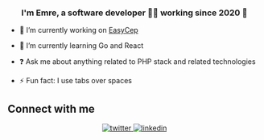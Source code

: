 ### <div align="center">I'm Emre, a software developer 👨‍💻 working since 2020 🚀</div>  
  

- 🔭 I’m currently working on [EasyCep](https://easycep.com)
  

- 🌱 I’m currently learning Go and React
  

- ❓ Ask me about anything related to PHP stack and related technologies
  

- ⚡ Fun fact: I use tabs over spaces


## Connect with me  
<div align="center">
<a href="https://twitter.com/emrebdev" target="_blank">
<img src=https://img.shields.io/badge/twitter-%2300acee.svg?&style=for-the-badge&logo=twitter&logoColor=white alt=twitter style="margin-bottom: 5px;" />
</a>
<a href="https://linkedin.com/in/emrebdev" target="_blank">
<img src=https://img.shields.io/badge/linkedin-%231E77B5.svg?&style=for-the-badge&logo=linkedin&logoColor=white alt=linkedin style="margin-bottom: 5px;" />
</a>
</div>  
